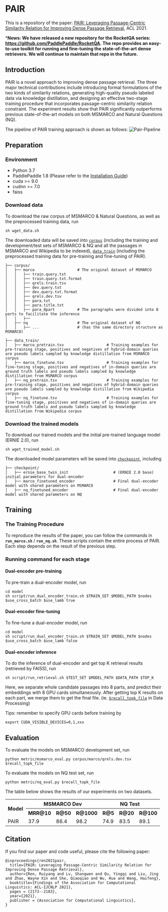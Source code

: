 # PAIR
This is a repository of the paper: [PAIR: Leveraging Passage-Centric Similarity Relation for Improving Dense Passage Retrieval](https://aclanthology.org/2021.findings-acl.191/), ACL 2021. 

***News: We have released a new repository for the RocketQA series: https://github.com/PaddlePaddle/RocketQA. The repo provides an easy-to-use toolkit for running and fine-tuning the state-of-the-art dense retrievers. We will continue to maintain that repo in the future.**


## Introduction
PAIR is a novel approach to improving dense passage retrieval. The three major technical contributions include introducing formal formulations of the two kinds of similarity relations, generating high-quality pseudo labeled data via knowledge distillation, and designing an effective two-stage training procedure that incorporates passage-centric similarity relation constraint.
The experiment results show that PAIR significantly outperforms previous state-of-the-art models on both MSMARCO and Natural Questions (NQ).  

The pipeline of PAIR training approach is shown as follows:
![Pair-Pipeline](pair-pipeline.png)

## Preparation
### Environment
* Python 3.7
* PaddlePaddle 1.8 (Please refer to the [Installation Guide](http://www.paddlepaddle.org/#quick-start)) 
* cuda >= 9.0  
* cudnn >= 7.0
* faiss
### Download data
To download the raw corpus of MSMARCO & Natural Questions, as well as the preprocessed training data, run
```
sh wget_data.sh
```
The downloaded data will be saved into <u>`corpus`</u> (including the training and development/test sets of MSMARCO & NQ and all the passages in MSMARCO and Wikipedia to be indexed), <u>`data_train`</u> (including the preprocessed training data for pre-training and fine-tuning of PAIR).
```
├── corpus/
│   ├── marco                   # The original dataset of MSMARCO 
│   │   ├── train.query.txt
│   │   ├── train.query.txt.format
│   │   ├── qrels.train.tsv
│   │   ├── dev.query.txt
│   │   ├── dev.query.txt.format
│   │   ├── qrels.dev.tsv
│   │   ├── para.txt
│   │   ├── para.title.txt
│   │   ├── para_8part          # The paragraphs were divided into 8 parts to facilitate the inference
│   │   ├── 
│   ├── nq                      # The original dataset of NQ 
│   │   ├── ...                 # (has the same directory structure as MSMARCO) 
```

```
├── data_train/
│   ├── marco_pretrain.tsv                   # Training examples for pre-training stage, positives and negatives of hybrid-domain queries are pseudo labels sampled by knowledge distillation from MSMARCO corpus
│   ├── marco_finetune.tsv                   # Training examples for fine-tuning stage, positives and negatives of in-domain queries are ground truth labels and pseudo labels sampled by knowledge distillation from MSMARCO corpus
│   ├── nq_pretrain.tsv                      # Training examples for pre-training stage, positives and negatives of hybrid-domain queries are pseudo labels sampled by knowledge distillation from Wikipedia corpus
│   ├── nq_finetune.tsv                      # Training examples for fine-tuning stage, positives and negatives of in-domain queries are ground truth labels and pseudo labels sampled by knowledge distillation from Wikipedia corpus
```
### Download the trained models
To download our trained models and the initial pre-trained language model (ERNIE 2.0), run
```
sh wget_trained_model.sh
```
The downloaded model parameters will be saved into <u>`checkpoint`</u>, including
```
├── checkpoint/   
│   ├── ernie_base_twin_init                    # (ERNIE 2.0 base) initial parameters for dual-encoder
│   ├── marco_finetuned_encoder                 # Final dual-encoder model with shared parameters on MSMARCO
│   ├── nq_finetuned_encoder                    # Final dual-encoder model with shared parameters on NQ
```


## Training


### The Training Procedure
To reproduce the results of the paper, you can follow the commands in **```run_marco.sh```** / **```run_nq.sh```**. These scripts contain the entire process of PAIR. Each step depends on the result of the previous step. 

### Running command for each stage

#### Dual-encoder pre-training
To pre-train a dual-encoder model, run
```
cd model
sh script/run_dual_encoder_train.sh $TRAIN_SET $MODEL_PATH $nodes $use_cross_batch $use_lamb true
```

#### Dual-encoder fine-tuning
To fine-tune a dual-encoder model, run
```
cd model
sh script/run_dual_encoder_train.sh $TRAIN_SET $MODEL_PATH $nodes $use_cross_batch $use_lamb false
```

#### Dual-encoder inference
To do the inference of dual-encoder and get top K retrieval results (retrieved by FAISS), run
```
sh script/run_retrieval.sh $TEST_SET $MODEL_PATH $DATA_PATH $TOP_K
```
Here, we separate whole candidate passages into 8 parts, and predict their embeddings with 8 GPU cards simultaneously. After getting top K results on each part, we merge them to get the final file. (ie. <u>`$recall_topk_file`</u> in Data Processing)


Tips: remember to specify GPU cards before training by
```
export CUDA_VISIBLE_DEVICES=0,1,xxx
```

## Evaluation
To evaluate the models on MSMARCO development set, run
```
python metric/msmarco_eval.py corpus/marco/qrels.dev.tsv $recall_topk_file
```
To evaluate the models on NQ test set, run
```
python metric/nq_eval.py $recall_topk_file
```
The table below shows the results of our experiments on two datasets.  
<table>
<tr>
<th rowspan="2">Model</th><th colspan="3">MSMARCO Dev</th><th colspan="3">NQ Test</th>
</tr>
<tr>
<th>MRR@10</th><th>R@50</th><th>R@1000</th><th>R@5</th><th>R@20</th><th>R@100</th>
</tr>
<tr>
<td>PAIR</td><td>37.9</td><td>86.4</td><td>98.2</td><td>74.9</td><td>83.5</td><td>89.1</td>
</tr>
</table>


## Citation
If you find our paper and code useful, please cite the following paper:
```
@inproceedings{ren2021pair,
  title={PAIR: Leveraging Passage-Centric Similarity Relation for Improving Dense Passage Retrieval},
  author={Ren, Ruiyang and Lv, Shangwen and Qu, Yingqi and Liu, Jing and Zhao, Wayne Xin and She, Qiaoqiao and Wu, Hua and Wang, Haifeng},
  booktitle={Findings of the Association for Computational Linguistics: ACL-IJCNLP 2021},
  pages = {2173--2183},
  year={2021},
  publisher = {Association for Computational Linguistics},
}
```

